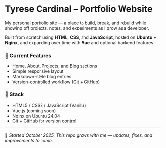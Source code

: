 # Tyrese Cardinal – Portfolio Website

My personal portfolio site — a place to build, break, and rebuild while showing off projects, notes, and experiments as I grow as a developer.  

Built from scratch using **HTML**, **CSS**, and **JavaScript**, hosted on **Ubuntu + Nginx**, and expanding over time with **Vue** and optional backend features.

### 📁 Current Features
- Home, About, Projects, and Blog sections
- Simple responsive layout
- Markdown-style blog entries
- Version-controlled workflow (Git + GitHub)

### 🧩 Stack
- HTML5 / CSS3 / JavaScript (Vanilla)
- Vue.js (coming soon)
- Nginx on Ubuntu 24.04
- Git + GitHub for version control

---

🧠 *Started October 2025. This repo grows with me — updates, fixes, and improvements to come.*